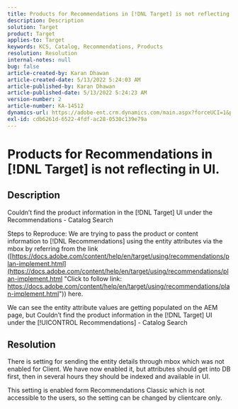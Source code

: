 ```yaml
---
title: Products for Recommendations in [!DNL Target] is not reflecting in UI.
description: Description
solution: Target
product: Target
applies-to: Target
keywords: KCS, Catalog, Recommendations, Products
resolution: Resolution
internal-notes: null
bug: false
article-created-by: Karan Dhawan
article-created-date: 5/13/2022 5:24:03 AM
article-published-by: Karan Dhawan
article-published-date: 5/13/2022 5:24:23 AM
version-number: 2
article-number: KA-14512
dynamics-url: https://adobe-ent.crm.dynamics.com/main.aspx?forceUCI=1&pagetype=entityrecord&etn=knowledgearticle&id=e2b3bee2-7cd2-ec11-a7b5-00224809c101
exl-id: cdb6261d-6522-4fdf-ac28-0530c139e79a
---
```

# Products for Recommendations in [!DNL Target] is not reflecting in UI.

## Description


Couldn’t find the product information in the [!DNL Target] UI under the Recommendations - Catalog Search

Steps to Reproduce:
We are trying to pass the product or content information to [!DNL Recommendations] using the entity attributes via the mbox by referring from the link ([https://docs.adobe.com/content/help/en/target/using/recommendations/plan-implement.html](https://docs.adobe.com/content/help/en/target/using/recommendations/plan-implement.html "Click to follow link: https://docs.adobe.com/content/help/en/target/using/recommendations/plan-implement.html")) here.


We can see the entity attribute values are getting populated on the AEM page, but Couldn’t find the product information in the [!DNL Target] UI under the [!UICONTROL Recommendations] - Catalog Search


## Resolution


There is setting for sending the entity details through mbox which was not enabled for Client. We have now enabled it, but attributes should get into DB first, then in several hours they should be indexed and available in UI.

This setting is enabled form Recommendations Classic which is not accessible to the users, so the setting can be changed by clientcare only.

